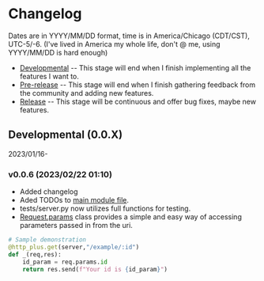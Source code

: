 # Changelog

Dates are in YYYY/MM/DD format, time is in America/Chicago (CDT/CST), UTC-5/-6. (I've lived in America my whole life, don't @ me, using YYYY/MM/DD is hard enough)
* [Developmental](#developmental-00x) -- This stage will end when I finish implementing all the features I want to.
* [Pre-release](#) -- This stage will end when I finish gathering feedback from the community and adding new features.
* [Release](#) -- This stage will be continuous and offer bug fixes, maybe new features.

## Developmental (0.0.X)
2023/01/16-

### v0.0.6 (2023/02/22 01:10)
* Added changelog
* Aded TODOs to [main module file](./src/http_plus_purplelemons_dev/__init__.py).
* tests/server.py now utilizes full functions for testing.
* [Request.params](./src/http_plus_purplelemons_dev/communications.py) class provides a simple and easy way of accessing parameters passed in from the uri.
```py
# Sample demonstration
@http_plus.get(server,"/example/:id")
def _(req,res):
    id_param = req.params.id
    return res.send(f"Your id is {id_param}")
```

